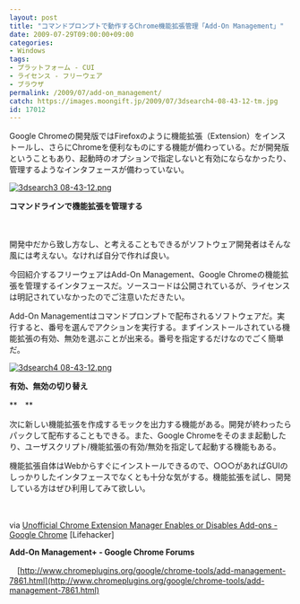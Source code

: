 ```yaml
---
layout: post
title: "コマンドプロンプトで動作するChrome機能拡張管理「Add-On Management」"
date: 2009-07-29T09:00:00+09:00
categories:
- Windows
tags: 
- プラットフォーム - CUI
- ライセンス - フリーウェア
- ブラウザ
permalink: /2009/07/add-on_management/
catch: https://images.moongift.jp/2009/07/3dsearch4-08-43-12-tm.jpg
id: 17012
---
```

Google Chromeの開発版ではFirefoxのように機能拡張（Extension）をインストールし、さらにChromeを便利なものにする機能が備わっている。だが開発版ということもあり、起動時のオプションで指定しないと有効にならなかったり、管理するようなインタフェースが備わっていない。

  

[![3dsearch3 08-43-12.png](https://images.moongift.jp/2009/07/3dsearch3-08-43-12-tm.jpg)](https://images.moongift.jp/2009/07/3dsearch3-08-43-12.png)  
  
**コマンドラインで機能拡張を管理する**

  

　

  

開発中だから致し方なし、と考えることもできるがソフトウェア開発者はそんな風には考えない。なければ自分で作れば良い。

  

今回紹介するフリーウェアはAdd-On Management、Google Chromeの機能拡張を管理するインタフェースだ。ソースコードは公開されているが、ライセンスは明記されていなかったのでご注意いただきたい。

  
<!--more-->

Add-On Managementはコマンドプロンプトで配布されるソフトウェアだ。実行すると、番号を選んでアクションを実行する。まずインストールされている機能拡張の有効、無効を選ぶことが出来る。番号を指定するだけなのでごく簡単だ。

  

[![3dsearch4 08-43-12.png](https://images.moongift.jp/2009/07/3dsearch4-08-43-12-tm.jpg)](https://images.moongift.jp/2009/07/3dsearch4-08-43-12.png)  
  
**有効、無効の切り替え**

  

**　**

  

次に新しい機能拡張を作成するモックを出力する機能がある。開発が終わったらパックして配布することもできる。また、Google Chromeをそのまま起動したり、ユーザスクリプト/機能拡張の有効/無効を指定して起動する機能もある。

  

機能拡張自体はWebからすぐにインストールできるので、○○○があればGUIのしっかりしたインタフェースでなくとも十分な気がする。機能拡張を試し、開発している方はぜひ利用してみて欲しい。

  

　

  

via [Unofficial Chrome Extension Manager Enables or Disables Add-ons - Google Chrome](http://lifehacker.com/5321236/unofficial-chrome-extension-manager-enables-or-disables-add%20ons) [Lifehacker]

  

**Add-On Management+ - Google Chrome Forums**  
  
　[http://www.chromeplugins.org/google/chrome-tools/add-management-7861.html](http://www.chromeplugins.org/google/chrome-tools/add-management-7861.html)

  
